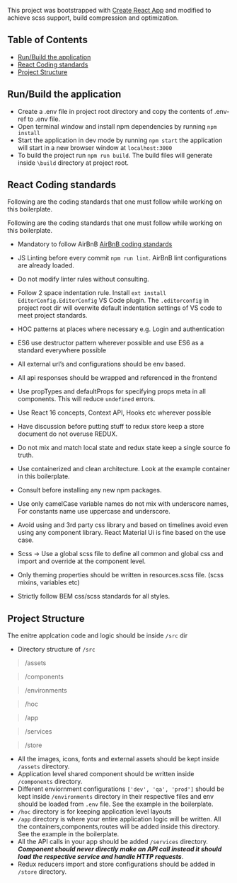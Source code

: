 
This project was bootstrapped with [Create React App](https://github.com/facebookincubator/create-react-app) and modified to achieve scss support, build compression and optimization.


## Table of Contents

- [Run/Build the application ](#run/build-the-application)
- [React Coding standards ](#react-coding-standards)
- [Project Structure](#project-structure)


## Run/Build the application

- Create a .env file in project root directory and copy the contents of .env-ref to .env file.
- Open terminal window and install npm dependencies by running 
`npm install`
- Start the application in dev mode by running `npm start` the application will start in a new browser window at `localhost:3000`
- To build the project run `npm run build`. The build files will generate inside `\build` directory at project root.


## React Coding standards 


Following are the coding standards that one must follow while working on this boilerplate.

Following are the coding standards that one must follow while working on this boilerplate.

- Mandatory to follow AirBnB [AirBnB coding standards](https://github.com/airbnb/javascript/blob/master/README.md)

- JS Linting before every commit `npm run lint`. AirBnB lint configurations are already loaded.

- Do not modify linter rules without consulting.

- Follow 2 space indentation rule. Install `ext install EditorConfig.EditorConfig` VS Code plugin. The `.editorconfig` in project root dir will overwite default indentation settings of VS code to meet project standards.

- HOC patterns at places where necessary e.g. Login and authentication 

- ES6 use destructor pattern wherever possible and use ES6 as a standard everywhere possible 

- All external url’s and configurations should be env based.

- All api responses should be wrapped and referenced in the frontend

- Use propTypes and defaultProps for specifying props meta in all components. This will reduce `undefined` errors. 

- Use React 16 concepts, Context API, Hooks etc wherever possible

- Have discussion before putting stuff to redux store keep a store document do not overuse REDUX.

- Do not mix and match local state and redux state keep a single source fo truth.

- Use containerized and clean architecture. Look at the example container in this boilerplate.

- Consult before installing any new npm packages.

- Use only camelCase variable names do not mix with underscore names, For constants name use uppercase and underscore. 

- Avoid using and 3rd party css library and based on timelines avoid even using any component library. React Material Ui is fine based on the use case. 

- Scss -> Use a global scss file to define all common and global css and import and override at the component level.

- Only theming properties should be written in resources.scss file. (scss mixins, variables etc)

- Strictly follow BEM css/scss standards for all styles.

## Project Structure
The enitre applcation code and logic should be inside `/src` dir

- Directory structure of `/src`
> /assets

> /components

> /environments

> /hoc

> /app

> /services

> /store

- All the images, icons, fonts and external assets should be kept inside `/assets` directory.
- Application level shared component should be written inside `/components` directory.
- Different enviornment configurations `['dev', 'qa', 'prod']` should be kept inside `/environments` directory in their respective files and env should be loaded from `.env` file. See the example in the boilerplate.
- `/hoc` directory is for keeping application level layouts
- `/app` directory is where your entire application logic will be written. All the containers,components,routes will be added inside this directory. See the example in the boilerplate.
- All the API calls in your app should be added `/services` directory. ***Component should never directly make an API call instead it should load the respective service and handle HTTP requests***. 
- Redux reducers import and store configurations should be added in `/store` directory.
